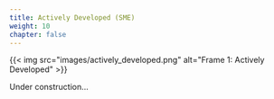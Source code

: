 ```yaml
---
title: Actively Developed (SME)
weight: 10
chapter: false
---
```


{{< img src="images/actively_developed.png" alt="Frame 1: Actively Developed" >}}

Under construction...
